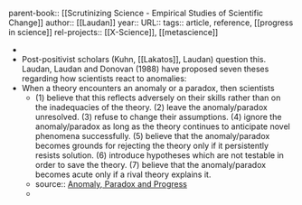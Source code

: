parent-book:: [[Scrutinizing Science - Empirical Studies of Scientific Change]]
author:: [[Laudan]]
year::
URL::
tags:: article, reference, [[progress in science]]
rel-projects:: [[X-Science]], [[metascience]]


-
- Post-positivist scholars (Kuhn, [[Lakatos]], Laudan) question this. Laudan, Laudan and Donovan (1988) have proposed seven theses regarding how scientists react to anomalies:
- When a theory encounters an anomaly or a paradox, then scientists
	- (1) believe that this reflects adversely on their skills rather than on the inadequacies of the theory.
	  (2) leave the anomaly/paradox unresolved.
	  (3) refuse to change their assumptions.
	  (4) ignore the anomaly/paradox as long as the theory continues to anticipate novel phenomena successfully.
	  (5) believe that the anomaly/paradox becomes grounds for rejecting the theory only if it persistently resists solution.
	  (6) introduce hypotheses which are not testable in order to save the theory.
	  (7) believe that the anomaly/paradox becomes acute only if a rival theory explains it.
	- source:: [Anomaly, Paradox and Progress](https://rasch.org/rmt/rmt62e.htm)
	-

